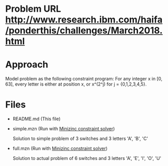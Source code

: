 # Problem URL  http://www.research.ibm.com/haifa/ponderthis/challenges/March2018.html

# Approach
Model problem as the following constraint program: For any integer x in [0, 63], every letter is either at position x, or x^(2^j) for j = {0,1,2,3,4,5}.

# Files
* README.md (This file)
* simple.mzn (Run with [Minizinc constraint solver](http://www.minizinc.org/))

  Solution to simple problem of 3 switches and 3 letters 'A', 'B', 'C'

* full.mzn (Run with [Minizinc constraint solver](http://www.minizinc.org/))

  Solution to actual problem of 6 switches and 3 letters 'A', 'E', 'I', 'O', 'U'

